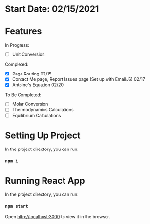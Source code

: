 # Start Date: 02/15/2021

# Features
In Progress:
- [ ] Unit Conversion

Completed: 
- [X] Page Routing 02/15
- [X] Contact Me page, Report Issues page (Set up with EmailJS) 02/17
- [x] Antoine's Equation 02/20

To Be Completed:
- [ ] Molar Conversion
- [ ] Thermodynamics Calculations
- [ ] Equilibrium Calculations

# Setting Up Project

In the project directory, you can run:

### `npm i`

# Running React App

In the project directory, you can run:

### `npm start`

Open [http://localhost:3000](http://localhost:3000) to view it in the browser.

